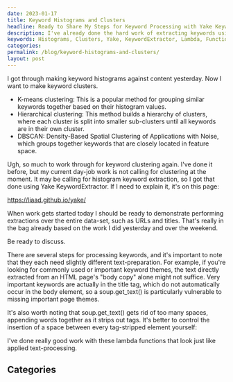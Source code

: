 ```yaml
---
date: 2023-01-17
title: Keyword Histograms and Clusters
headline: Ready to Share My Steps for Keyword Processing with Yake KeywordExtractor!
description: I've already done the hard work of extracting keywords using the Yake KeywordExtractor, and now I'm ready to discuss extracting them from the entire dataset. I've also used lambda functions to control the insertion of spaces between each tag-stripped element, and I'm eager to share the steps I've taken for keyword processing. Click here to read more!
keywords: Histograms, Clusters, Yake, KeywordExtractor, Lambda, Functions, Tag-Stripped, Element, Processing, Extractions, Dataset, Spaces
categories: 
permalink: /blog/keyword-histograms-and-clusters/
layout: post
---
```



I got through making keyword histograms against content yesterday. Now I want
to make keyword clusters.

- K-means clustering: This is a popular method for grouping similar keywords
  together based on their histogram values.
- Hierarchical clustering: This method builds a hierarchy of clusters, where
  each cluster is split into smaller sub-clusters until all keywords are in
  their own cluster.
- DBSCAN: Density-Based Spatial Clustering of Applications with Noise, which
  groups together keywords that are closely located in feature space.

Ugh, so much to work through for keyword clustering again. I've done it before,
but my current day-job work is not calling for clustering at the moment. It may
be calling for histogram keyword extraction, so I got that done using Yake
KeywordExtractor. If I need to explain it, it's on this page:

https://liaad.github.io/yake/

When work gets started today I should be ready to demonstrate performing
extractions over the entire data-set, such as URLs and titles. That's really in
the bag already based on the work I did yesterday and over the weekend.

Be ready to discuss.

There are several steps for processing keywords, and it's important to note
that they each need slightly different text-preparation. For example, if you're
looking for commonly used or important keyword themes, the text directly
extracted from an HTML page's "body copy" alone might not suffice. Very
important keywords are actually in the title tag, which do not automatically
occur in the body element, so a soup.get_text() is particularly vulnerable to
missing important page themes.

It's also worth noting that soup.get_text() gets rid of too many spaces,
appending words together as it strips out tags. It's better to control the
insertion of a space between every tag-stripped element yourself:

I've done really good work with these lambda functions that look just like
applied text-processing.



## Categories

<ul></ul>